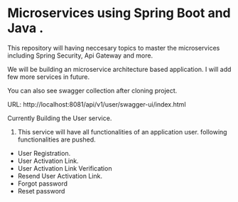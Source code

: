 
# Microservices using Spring Boot and Java .

This repository will having neccesary topics to master the microservices including Spring Security, Api Gateway and more. 

We will be building an microservice architecture based application. I will add few more services in future.

You can also see swagger collection after cloning project.

URL: http://localhost:8081/api/v1/user/swagger-ui/index.html

Currently Building the User service.
1. This service will have all functionalities of an application user. following functionalities are pushed.

- User Registration.
- User Activation Link.
- User Activation Link Verification
- Resend User Activation Link.
- Forgot password
- Reset password 
 





